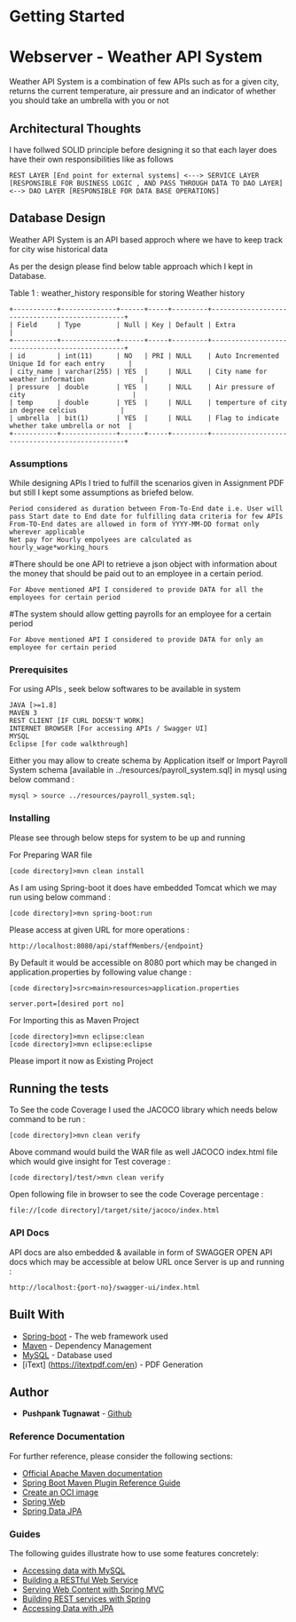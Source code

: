 # Getting Started

# Webserver - Weather API System

Weather API System is a combination of few APIs such as for a given city, returns the current temperature, air pressure and an indicator of whether you should take an umbrella with you or not

## Architectural Thoughts

I have follwed SOLID principle before designing it so that each layer does have their own responsibilities like as follows 

```
REST LAYER [End point for external systems] <---> SERVICE LAYER [RESPONSIBLE FOR BUSINESS LOGIC , AND PASS THROUGH DATA TO DAO LAYER] <--> DAO LAYER [RESPONSIBLE FOR DATA BASE OPERATIONS]

```

## Database Design

Weather API System is an API based approch where we have to keep track for city wise historical data

As per the design please find below table approach which I kept in Database.

Table 1 : weather_history responsible for storing Weather history

```
+-----------+--------------+------+-----+---------+------------------------------------------------+
| Field     | Type         | Null | Key | Default | Extra 										   |
+-----------+--------------+------+-----+---------+------------------------------------------------+
| id        | int(11)      | NO   | PRI | NULL    | Auto Incremented Unique Id for each entry      |
| city_name | varchar(255) | YES  |     | NULL    | City name for weather information      		   |
| pressure  | double       | YES  |     | NULL    | Air pressure of city   					       |
| temp      | double       | YES  |     | NULL    | temperture of city in degree celcius     	   |
| umbrella  | bit(1)       | YES  |     | NULL    | Flag to indicate whether take umbrella or not  |
+-----------+--------------+------+-----+---------+------------------------------------------------+

```

### Assumptions

While designing APIs I tried to fulfill the scenarios given in Assignment PDF but still I kept some assumptions as briefed below.

```
Period considered as duration between From-To-End date i.e. User will pass Start date to End date for fulfilling data criteria for few APIs
From-TO-End dates are allowed in form of YYYY-MM-DD format only wherever applicable
Net pay for Hourly empolyees are calculated as hourly_wage*working_hours
```
#There should be one API to retrieve a json object with information about the money that should be paid out to an employee in a certain period.

```
For Above mentioned API I considered to provide DATA for all the employees for certain period

```
#The system should allow getting payrolls for an employee for a certain period

```
For Above mentioned API I considered to provide DATA for only an employee for certain period

```

### Prerequisites

For using APIs , seek below softwares to be available in system

```
JAVA [>=1.8]
MAVEN 3
REST CLIENT [IF CURL DOESN'T WORK]
INTERNET BROWSER [For accessing APIs / Swagger UI]
MYSQL
Eclipse [for code walkthrough]

```

Either you may allow to create schema by Application itself or Import Payroll System schema [available in ../resources/payroll_system.sql] in mysql using below command :

```
mysql > source ../resources/payroll_system.sql;

```

### Installing

Please see through below steps for system to be up and running

For Preparing WAR file

```
[code directory]>mvn clean install

```
As I am using Spring-boot it does have embedded Tomcat which we may run using below command :

```
[code directory]>mvn spring-boot:run

```
Please access at given URL for more operations : 

```
http://localhost:8080/api/staffMembers/{endpoint}

```

By Default it would be accessible on 8080 port which may be changed in application.properties by following value change :

```
[code directory]>src>main>resources>application.properties

server.port=[desired port no]

```
For Importing this as Maven Project

```
[code directory]>mvn eclipse:clean
[code directory]>mvn eclipse:eclipse

```
Please import it now as Existing Project

## Running the tests

To See the code Coverage I used the JACOCO library which needs below command to be run :

```
[code directory]>mvn clean verify

```
Above command would build the WAR file as well JACOCO index.html file which would give insight for Test coverage :

```
[code directory]/test/>mvn clean verify

```
Open following file in browser to see the code Coverage percentage :

```
file://[code directory]/target/site/jacoco/index.html

```

### API Docs

API docs are also embedded & available in form of SWAGGER OPEN API docs which may be accessible at below URL once Server is up and running :

```
http://localhost:{port-no}/swagger-ui/index.html

```

## Built With

* [Spring-boot](https://start.spring.io/) - The web framework used
* [Maven](https://maven.apache.org/) - Dependency Management
* [MySQL](https://www.mysql.com/) - Database used
* [iText] (https://itextpdf.com/en) - PDF Generation

## Author

* **Pushpank Tugnawat**  - [Github](https://github.com/pushpanktugnawat)




### Reference Documentation
For further reference, please consider the following sections:

* [Official Apache Maven documentation](https://maven.apache.org/guides/index.html)
* [Spring Boot Maven Plugin Reference Guide](https://docs.spring.io/spring-boot/docs/2.4.1/maven-plugin/reference/html/)
* [Create an OCI image](https://docs.spring.io/spring-boot/docs/2.4.1/maven-plugin/reference/html/#build-image)
* [Spring Web](https://docs.spring.io/spring-boot/docs/2.4.1/reference/htmlsingle/#boot-features-developing-web-applications)
* [Spring Data JPA](https://docs.spring.io/spring-boot/docs/2.4.1/reference/htmlsingle/#boot-features-jpa-and-spring-data)

### Guides
The following guides illustrate how to use some features concretely:

* [Accessing data with MySQL](https://spring.io/guides/gs/accessing-data-mysql/)
* [Building a RESTful Web Service](https://spring.io/guides/gs/rest-service/)
* [Serving Web Content with Spring MVC](https://spring.io/guides/gs/serving-web-content/)
* [Building REST services with Spring](https://spring.io/guides/tutorials/bookmarks/)
* [Accessing Data with JPA](https://spring.io/guides/gs/accessing-data-jpa/)


